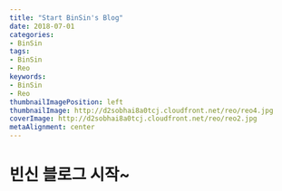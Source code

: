 ```yaml
---
title: "Start BinSin's Blog"
date: 2018-07-01
categories:
- BinSin
tags:
- BinSin
- Reo
keywords:
- BinSin
- Reo
thumbnailImagePosition: left
thumbnailImage: http://d2sobhai8a0tcj.cloudfront.net/reo/reo4.jpg
coverImage: http://d2sobhai8a0tcj.cloudfront.net/reo/reo2.jpg
metaAlignment: center
---
```


# 빈신 블로그 시작~
